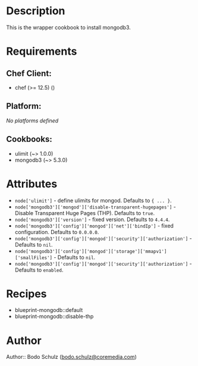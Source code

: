 # Description

This is the wrapper cookbook to install mongodb3.

# Requirements


## Chef Client:

* chef (>= 12.5) ()

## Platform:

*No platforms defined*

## Cookbooks:

* ulimit (~> 1.0.0)
* mongodb3 (~> 5.3.0)

# Attributes

* `node['ulimit']` - define ulimits for mongod. Defaults to `{ ... }`.
* `node['mongodb3']['mongod']['disable-transparent-hugepages']` - Disable Transparent Huge Pages (THP). Defaults to `true`.
* `node['mongodb3']['version']` - fixed version. Defaults to `4.4.4`.
* `node['mongodb3']['config']['mongod']['net']['bindIp']` - fixed configuration. Defaults to `0.0.0.0`.
* `node['mongodb3']['config']['mongod']['security']['authorization']` -  Defaults to `nil`.
* `node['mongodb3']['config']['mongod']['storage']['mmapv1']['smallFiles']` -  Defaults to `nil`.
* `node['mongodb3']['config']['mongod']['security']['authorization']` -  Defaults to `enabled`.

# Recipes

* blueprint-mongodb::default
* blueprint-mongodb::disable-thp

# Author

Author:: Bodo Schulz (<bodo.schulz@coremedia.com>)


